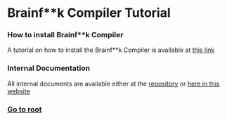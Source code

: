 # Brainf\*\*k Compiler Tutorial

### How to install Brainf\*\*k Compiler
A tutorial on how to install the Brainf\*\*k Compiler is available at [this link](/bfc-winstaller/Installation)

### Internal Documentation
All internal documents are available either at the [repository](https://github.com/bfcompiler/bfc-winstaller) or [here in this website](/bfc-winstaller/internals)

### [Go to root](/)

